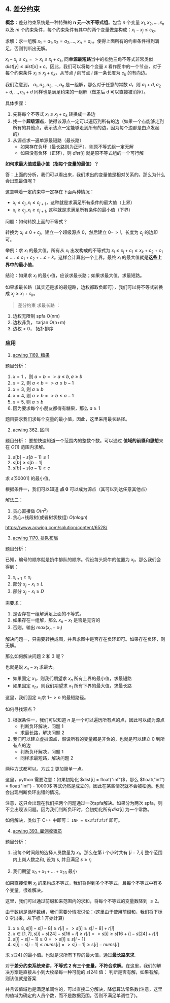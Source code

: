 ## 4. 差分约束
**概念**：差分约束系统是一种特殊的 **n 元一次不等式组**。包含 $n$ 个变量 $x_1, x_2, ..., x_n$ 以及 $m$ 个约束条件，每个约束条件有其中的两个变量做差构成：$x_i - x_j \leq c_k$。

求解：求一组解 $x_1 = a_1, x_2 = a_2, ... , x_n = a_n$，使得上面所有的约束条件得到满足，否则判断出无解。

$x_i - x_j \leq c_k => x_i \leq x_j + c_k$, 同**单源最短路**当中的松弛三角不等式非常类似 $dist[y] \leq dist[x] + c$。因此，我们可以将每个变量 $x$ 看作图中的一个节点，对于每个约束条件 $x_i \leq x_j + c_k$，从节点 $j$ 向节点 $i$ 连一条长度为 $c_k$ 的有向边。

我们注意到， ${a_1, a_2, a_3, ..., a_n}$ 是一组解，那么对于任意的常数 $d$，则 $a_1+d, a_2+d, ..., a_n+d$ 同样也是满足约束的一组解（做差后 d 可以直接被消掉）。

具体步骤：
1. 先将每个不等式 $x_i \leq x_j + c_k$ 转换成一条边
2. 找一个**超级源点**，使得该源点一定可以遍历到所有的边（如果一个点能够走到所有的其他点，表示该点一定能够走到所有的边，因为每个边都是由点发起的）
3. 从源点求一遍单源最短路（最长路）
   - 如果存在负环（最长路则为正环），则原不等式组一定无解
   - 如果没有负环（正环），则 $dist[i]$ 就是原不等式组的一个可行解

**如何求最大值或最小值（指每个变量的最值）？**

答：上面的分析，我们可以看出来，我们求出的变量值是相对关系的。那么为什么会出现最值呢？

这意味着一定约束中一定存在下面两种情况：
- $x_i \leq c_j , x_i \leq c_{j+1}$，这种就是求满足所有条件的最大值（上界）
- $x_i \geq c_j, x_i \geq c_{j+1}$, 这种就是求满足所有条件的最小值（下界）

问题：如何转换上面的不等式？

转换为 $x_i \leq 0 + c_j$。建立一个超级源点 0，然后建立 $0 -> i$，长度为 $c_j$ 的边即可。

举例：求 $x_i$ 的最大值。所有从 $x_i$ 出发构成的不等式为 $x_i \leq x_j + c_1 \leq x_k + c_2 + c_1 \leq .... \leq c_1 + c_2 + ... c+k$。这样会计算出一个上界。最终 $x_i$ 的最大值就是**这些上界中的最小值**。

结论：如果求 $x_i$ 的最小值，应该求最长路；如果求最大值，求最短路。

如果求最长路（其实还是求的最短路，边权都取负即可），我们可以将不等式转换成 $x_j \geq x_i + c_k$。


>差分约束 求最长路 ：
  1. 边权无限制 spfa O(nm)
  2. 边权非负， tarjan O(n+m)
  3. 边权 > 0， 拓扑排序


### 应用
1. [acwing 1169. 糖果](https://www.acwing.com/problem/content/1171/)


题目分析：
1. $x = 1$ ，则 $a = b => a \leq b , a \geq b$
2. $x = 2$, 则 $a < b => a \leq b-1$
3. $x = 3$, 则 $a \geq b$
4. $x = 4$, 则 $a > b => b \leq a-1$
5. $x = 5$, 则 $a \leq b$
6. 因为要求每个小朋友都得有糖果，那么 $a \geq 1$

题目要求我们求每个变量的最小值，因此，这里采用最长路径。


2. [acwing 362. 区间](https://www.acwing.com/problem/content/364/)

题目分析：
要想快速知道一个范围内的整数个数。可以通过 **值域的前缀和思想**来在 $O(1)$ 范围内求解。

1. $s[b] - s[b-1] \leq 1$
2. $s[b] \geq s[b-1]$
3. $s[b] - s[a-1] \geq c$

求 $s[50001]$ 的最小值。

根据条件一，我们可以知道 **点 0** 可以成为源点（其可以到达任意其他点）


解法二：
1. 贪心直接做 $O(n^2)$
2. 贪心+线段树(或者树状数组) $O(nlogn)$
   
https://www.acwing.com/solution/content/6528/


3. [acwing 1170. 排队布局](https://www.acwing.com/problem/content/1172/)

题目分析：

已知，编号的顺序就是奶牛排队的顺序。假设每头奶牛的位置为 $x_i$。那么我们会得到：
1. $x_{i+1} \geq x_i$
2. 部分 $x_j - x_i \leq L$
3. 部分 $x_j - x_i \geq D$

需要求：
1. 是否存在一组解满足上面的不等式。
2. 如果存在一组解，那么 $x_n - x_1$ 是否是无穷的
3. 否则，输出 $max(x_n - x_1)$

解决问题一，只需要转换成图，并且求图中是否存在负环即可。如果存在负环，则无解。

那么如何解决问题 2 和 3 呢？

也就是说 $x_n - x_1$ 求最大。
- 如果固定 $x_1$，则我们期望求 $x_n$ 所有上界的最小值，求最短路
- 如果固定 $x_n$，则我们期望求 $x_1$ 所有下界的最大值，求最长路

这里，我们固定 $x_1$求 $1->n$ 的最短路径。


如何寻找源点？
1. 根据条件一，我们可以知道 $n$ 是一个可以遍历所有点的点，因此可以成为源点
   - 判断负环解决，问题 1
   - 求最长路，解决问题 2
2. 我们可以建立虚拟源点，假设所有的变量都是非负的，也就是可以建立 0 到所有点的边
   - 判断负环解决，问题 1
   - 同样求最短路，解决问题 2
  
两种方式都可以。方式 2 更加简单一点。

这里，python 需要注意：如果初始化 $dist[i] = float("inf")$，那么 $float("inf") = float("inf") - 10000$ 等式仍然是成立的，因此在某些情况就不会被松弛。也就会出现判断负环出错的情况。

注意，这只会出现在我们把两个问题通过一次spfa解决。如果分为两次 spfa，则不会出现该问题。因为我们判断负环时，会初始化所有$dist[i]$ 为一个常数。

如何解决，类似于 C++ 中即可：
`INF = 0x3f3f3f3f` 即可。


4. [acwing 393. 雇佣收银员](https://www.acwing.com/problem/content/395/)

题目分析：
1. 设每个时间段的选择人员数量为 $x_i$，那么在第 i 个小时共有 $[i-7, i]$ 整个范围内上岗人数之和, 设为 s, 并且满足 $s \geq r_i$

2. 我们期望 $x_0 + x_1 + ... + x_23$ 最小

如果直接使用 $x_i$ 的来构成不等式，我们将得到多个不等式，且每个不等式中有多个变量。很难解决。

这里，我们可以通过前缀和来范围内的求和，将每个不等式的变量数降到 $\leq 2$。

由于数组是循环数组，我们需要分情况讨论：(这里由于使用前缀和，我们将下标 0 空出来，从下标 1 开始计算)
1. $x \geq 8, s[i] - s[i-8] \geq r[i] => s[i] \geq s[i-8] + r[i]$
2. $x \in [1, 7], s[i] + s[24] - s[16+i] \geq r[i] => s[i] \geq s[16+i] - s[24] + r[i]$
3. $s[i] - s[i-1] \geq 0 => s[i] \geq s[i-1]$
4. $s[i] - s[i-1] \leq nums[i] => s[i-1] \geq s[i] - nums[i]$

求 $s[24]$ 的最小值。也就是求所有下界的最大值，通过**最长路来求**.

对于**差分约束系统来讲，不等式 2 有三个变量，不符合求解**。在这里，我们的解决方案是直接从小到大枚举每一种可能的 $s[24]$ 值：
判断是否有解，如果有解，则该值就是答案

并且该值域也是满足单调性的，可以直接二分解决，降低算法常系数(注意，这里的值域为确定的人员个数，而不是数据范围，否则不满足单调性了)。
